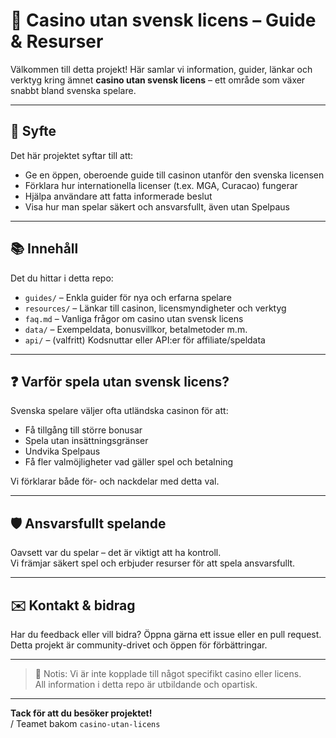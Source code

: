 # 🎰 Casino utan svensk licens – Guide & Resurser

Välkommen till detta projekt! Här samlar vi information, guider, länkar och verktyg kring ämnet **casino utan svensk licens** – ett område som växer snabbt bland svenska spelare.

---

## 📌 Syfte

Det här projektet syftar till att:

- Ge en öppen, oberoende guide till casinon utanför den svenska licensen  
- Förklara hur internationella licenser (t.ex. MGA, Curacao) fungerar  
- Hjälpa användare att fatta informerade beslut  
- Visa hur man spelar säkert och ansvarsfullt, även utan Spelpaus

---

## 📚 Innehåll

Det du hittar i detta repo:

- `guides/` – Enkla guider för nya och erfarna spelare  
- `resources/` – Länkar till casinon, licensmyndigheter och verktyg  
- `faq.md` – Vanliga frågor om casino utan svensk licens  
- `data/` – Exempeldata, bonusvillkor, betalmetoder m.m.  
- `api/` – (valfritt) Kodsnuttar eller API:er för affiliate/speldata

---

## ❓ Varför spela utan svensk licens?

Svenska spelare väljer ofta utländska casinon för att:

- Få tillgång till större bonusar  
- Spela utan insättningsgränser  
- Undvika Spelpaus  
- Få fler valmöjligheter vad gäller spel och betalning

Vi förklarar både för- och nackdelar med detta val.

---

## 🛡️ Ansvarsfullt spelande

Oavsett var du spelar – det är viktigt att ha kontroll.  
Vi främjar säkert spel och erbjuder resurser för att spela ansvarsfullt.

---

## ✉️ Kontakt & bidrag

Har du feedback eller vill bidra? Öppna gärna ett issue eller en pull request.  
Detta projekt är community-drivet och öppen för förbättringar.

---

> 📢 Notis: Vi är inte kopplade till något specifikt casino eller licens.  
> All information i detta repo är utbildande och opartisk.

---

**Tack för att du besöker projektet!**  
/ Teamet bakom `casino-utan-licens`

